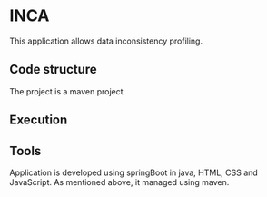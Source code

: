 # INCA 
This application allows data inconsistency profiling.

## Code structure

The project is a maven project

## Execution 


## Tools 
Application is developed using springBoot in java, HTML, CSS and JavaScript. As mentioned above, it managed using maven.
